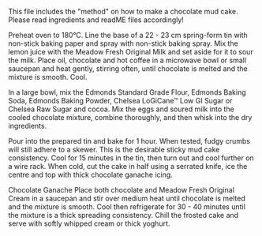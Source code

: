 This file includes the "method" on how to make a chocolate mud cake. Please read ingredients and readME files accordingly!


Preheat oven to 180°C. Line the base of a 22 - 23 cm spring-form tin with non-stick baking paper and spray with non-stick baking spray.
Mix the lemon juice with the Meadow Fresh Original Milk and set aside for it to sour the milk.
Place oil, chocolate and hot coffee in a microwave bowl or small saucepan and heat gently, stirring often, until chocolate is melted and the mixture is smooth. Cool.

In a large bowl, mix the Edmonds Standard Grade Flour, Edmonds Baking Soda, Edmonds Baking Powder, Chelsea LoGiCane™ Low GI Sugar or Chelsea Raw Sugar and cocoa.
Mix the eggs and soured milk into the cooled chocolate mixture, combine thoroughly, and then whisk into the dry ingredients.

Pour into the prepared tin and bake for 1 hour. When tested, fudgy crumbs will still adhere to a skewer. This is the desirable sticky mud cake consistency. Cool for 15 minutes in the tin, then turn out and cool further on a wire rack. When cold, cut the cake in half using a serrated knife, ice the centre and top with thick chocolate ganache icing.

Chocolate Ganache
Place both chocolate and Meadow Fresh Original Cream in a saucepan and stir over medium heat until chocolate is melted and the mixture is smooth. Cool then refrigerate for 30 - 40 minutes until the mixture is a thick spreading consistency. Chill the frosted cake and serve with softly whipped cream or thick yoghurt.